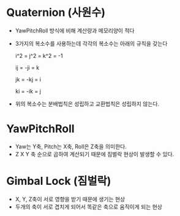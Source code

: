 
# Quaternion (사원수)
  - YawPitchRoll 방식에 비해 계산량과 메모리양이 적다
  - 3가지의 복소수를 사용하는데 각각의 복소수는 아래의 규칙을 갖는다
  
      i^2 = j^2 = k^2 = -1
      
      ij = -ji = k
      
      jk = -kj = i
      
      ki = -ik = j
      
  - 위의 복소수는 분배법칙은 성립하고 교환법칙은 성립하지 않는다.

# YawPitchRoll
  - Yaw는 Y축, Pitch는 X축, Roll은 Z축을 의미한다.
  - Z X Y 축 순으로 곱하여 계산되기 때문에 짐벌락 현상이 발생할 수 있다.

# Gimbal Lock (짐벌락)
  - X, Y, Z축이 서로 영향을 받기 때문에 생기는 현상
  - 두개의 축이 서로 겹치게 되어서 똑같은 축으로 움직이게 되는 현상
